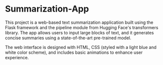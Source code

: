 # Summarization-App
This project is a web-based text summarization application built using the Flask framework and the pipeline module from Hugging Face's transformers library. The app allows users to input large blocks of text, and it generates concise summaries using a state-of-the-art pre-trained model.

The web interface is designed with HTML, CSS (styled with a light blue and white color scheme), and includes basic animations to enhance user experience. <br/>
<br/>
